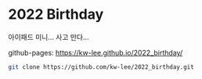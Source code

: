 # 2022 Birthday

아이패드 미니... 사고 만다...

github-pages: https://kw-lee.github.io/2022_birthday/

```bash
git clone https://github.com/kw-lee/2022_birthday.git
```